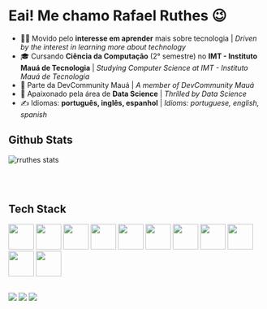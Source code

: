 <h1>Eai! Me chamo Rafael Ruthes 😉</h1>

- 👨‍💻 Movido pelo <strong>interesse em aprender</strong> mais sobre tecnologia
 | *Driven by the interest in learning more about technology*
- 🎓 Cursando <strong>Ciência da Computação</strong> (2° semestre)  no <strong>IMT - Instituto Mauá de Tecnologia</strong>
 | *Studying Computer Science at IMT - Instituto Mauá de Tecnologia*    
- 🦾 Parte da DevCommunity Mauá
 | *A member of DevCommunity Mauá*
- 📖 Apaixonado pela área de <strong>Data Science</strong>
 | *Thrilled by Data Science*
- ✍ Idiomas: <strong>português, inglês, espanhol</strong>
 | *Idioms: portuguese, english, spanish*


<h2>Github Stats</h2>

![rruthes stats](https://github-readme-stats.vercel.app/api?username=rruthes&show_icons=true&theme=dracula)
##

<div style="display: inline_block"><br>
<h2>Tech Stack</h2>
<code><img height="50" src="https://www.vectorlogo.zone/logos/python/python-ar21.svg"></code>
<code><img height="50" src="https://www.vectorlogo.zone/logos/docker/docker-ar21.svg"></code>
<code><img height="50" src="https://www.vectorlogo.zone/logos/google_cloud/google_cloud-ar21.svg"></code>
<code><img height="50" src="https://www.vectorlogo.zone/logos/google_cloud_run/google_cloud_run-ar21.svg"></code>
<code><img height="50" src="https://www.vectorlogo.zone/logos/mysql/mysql-ar21.svg"></code>
<code><img height="50" src="https://www.vectorlogo.zone/logos/amazon_aws/amazon_aws-ar21.svg"></code>
<code><img height="50" src="https://www.vectorlogo.zone/logos/mongodb/mongodb-ar21.svg"></code>
<code><img height="50" src="https://www.vectorlogo.zone/logos/w3_html5/w3_html5-ar21.svg"></code>
<code><img height="50" src="https://www.vectorlogo.zone/logos/r-project/r-project-ar21.svg"></code>
<code><img height="50" src="https://www.vectorlogo.zone/logos/gnu_bash/gnu_bash-ar21.svg"></code>
<code><img height="50" src="https://www.vectorlogo.zone/logos/microsoft_azure/microsoft_azure-ar21.svg"></code>
          
</div>

##

<div> 
  <a href="https://instagram.com/ruthessss" target="_blank"><img src="https://img.shields.io/badge/-Instagram-%23E4405F?style=for-the-badge&logo=instagram&logoColor=white" target="_blank"></a>
 <a href="https://www.linkedin.com/in/rafael-ruthes-5445031ba/" target="_blank"><img src="https://img.shields.io/badge/LinkedIn-0077B5?style=for-the-badge&logo=linkedin&logoColor=white" target="_blank"></a>
  <a href = "mailto:rruthes.devmaua@gmail.com"><img src="https://img.shields.io/badge/Gmail-D14836?style=for-the-badge&logo=gmail&logoColor=white"></a> 
  
</div>
        
          
